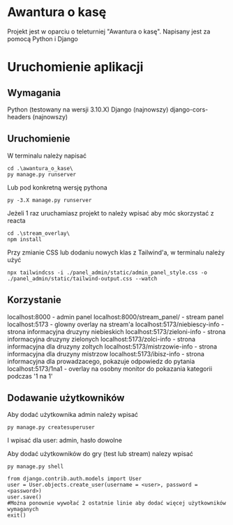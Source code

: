 # Awantura o kasę
Projekt jest w oparciu o teleturniej "Awantura o kasę". Napisany jest za pomocą Python i Django

# Uruchomienie aplikacji

## Wymagania
Python (testowany na wersji 3.10.X)
Django (najnowszy)
django-cors-headers (najnowszy)

## Uruchomienie
W terminalu należy napisać
```
cd .\awantura_o_kase\
py manage.py runserver
```
Lub pod konkretną wersję pythona
```
py -3.X manage.py runserver
```
Jeżeli 1 raz uruchamiasz projekt to należy wpisać aby móc skorzystać z reacta
```
cd .\stream_overlay\
npm install
```

Przy zmianie CSS lub dodaniu nowych klas z Tailwind'a, w terminalu należy użyć
```
npx tailwindcss -i ./panel_admin/static/admin_panel_style.css -o ./panel_admin/static/tailwind-output.css --watch
```

## Korzystanie

localhost:8000 - admin panel
localhost:8000/stream_panel/ - stream panel 
localhost:5173 - glowny overlay na stream'a
localhost:5173/niebiescy-info - strona informacyjna druzyny niebieskich
localhost:5173/zieloni-info - strona informacyjna druzyny zielonych
localhost:5173/zolci-info - strona informacyjna dla druzyny zoltych
localhost:5173/mistrzowie-info - strona informacyjna dla druzyny mistrzow
localhost:5173/ibisz-info - strona informacyjna dla prowadzacego, pokazuje odpowiedz do pytania
localhost:5173/1na1 - overlay na osobny monitor do pokazania kategorii podczas '1 na 1'

## Dodawanie użytkowników

Aby dodać użytkownika admin należy wpisać
```
py manage.py createsuperuser
```
I wpisać dla user: admin, hasło dowolne

Aby dodać użytkowników do gry (test lub stream) nalezy wpisać
```
py manage.py shell

from django.contrib.auth.models import User
user = User.objects.create_user(username = <user>, password = <password>)
user.save()
#Można ponownie wywołać 2 ostatnie linie aby dodać więcej użytkowników wymaganych
exit()
```
